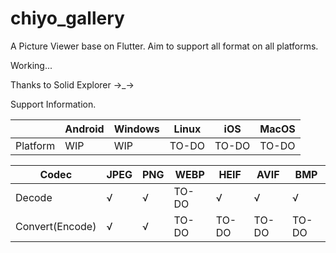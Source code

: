 # chiyo_gallery

A Picture Viewer base on Flutter. 
Aim to support all format on all platforms.

Working...

Thanks to Solid Explorer →_→

Support Information.

|          | Android | Windows | Linux | iOS   | MacOS |
| -------- | ------- | ------- | ----- | ----- | ----- |
| Platform | WIP     | WIP     | TO-DO | TO-DO | TO-DO |



| Codec           | JPEG  | PNG   | WEBP  | HEIF  | AVIF  | BMP   |
| --------------- | ----- | ----- | ----- | ----- | ----- | ----- |
| Decode          | √     | √     | TO-DO | √     | √     | √     |
| Convert(Encode) | √     | √     | TO-DO | TO-DO | TO-DO | TO-DO |

